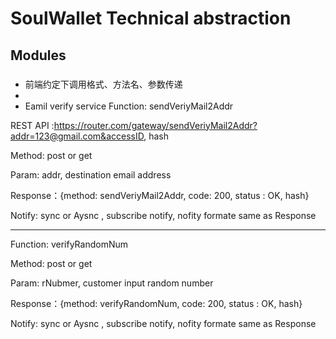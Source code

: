 # SoulWallet Technical abstraction

## Modules
### 
+ 前端约定下调用格式、方法名、参数传递
+ 
+ Eamil verify service
Function: sendVeriyMail2Addr

REST  API   :https://router.com/gateway/sendVeriyMail2Addr?addr=123@gmail.com&accessID, hash

Method: post or get

Param: addr, destination email address

Response：{method: sendVeriyMail2Addr, code: 200, status : OK, hash}

Notify: sync or Aysnc , subscribe notify, nofity formate same as Response

----

Function: verifyRandomNum

Method: post or get

Param: rNubmer, customer input random number

Response：{method: verifyRandomNum, code: 200, status : OK, hash}

Notify: sync or Aysnc , subscribe notify, nofity formate same as Response